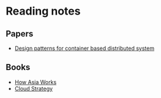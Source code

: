 # Reading notes

## Papers

* [Design patterns for container based distributed system](paper/design-patterns-for-container-based-distributed-systems.md)

## Books
* [How Asia Works](books/How-Asia-Works.md)
* [Cloud Strategy](books/Cloud-Strategy.md)
